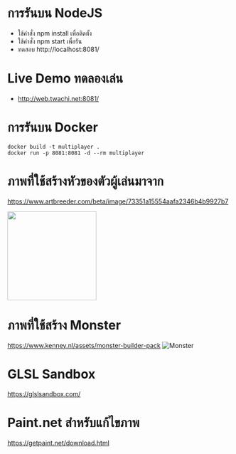 # การรันบน NodeJS
- ใช้คำสั่ง  npm install   เพื่อติดตั้ง
- ใช้คำสั่ง  npm  start   เพื่อรัน
- ทดสอบ  http://localhost:8081/    

# Live Demo  ทดลองเล่น
- http://web.twachi.net:8081/

# การรันบน Docker

``` 
docker build -t multiplayer .
docker run -p 8081:8081 -d --rm multiplayer
```

# ภาพที่ใช้สร้างหัวของตัวผู้เล่นมาจาก
https://www.artbreeder.com/beta/image/73351a15554aafa2346b4b9927b7

<img src="https://artbreeder.b-cdn.net/imgs/73351a15554aafa2346b4b9927b7.jpeg" width="200" height="200">


# ภาพที่ใช้สร้าง Monster
https://www.kenney.nl/assets/monster-builder-pack 
![Monster](https://www.kenney.nl/assets/monster-builder-pack/sample.png)

# GLSL Sandbox
https://glslsandbox.com/

# Paint.net สำหรับแก้ไขภาพ
https://getpaint.net/download.html

